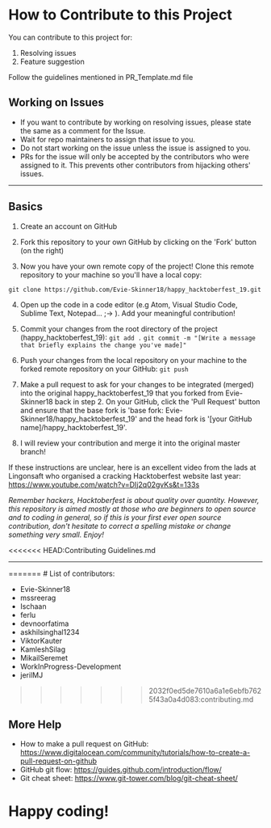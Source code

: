 # How to Contribute to this Project

You can contribute to this project for:
1. Resolving issues
2. Feature suggestion

Follow the guidelines mentioned in PR_Template.md file


## Working on Issues ##

- If you want to contribute by working on resolving issues, please state the same as a comment for the Issue.
- Wait for repo maintainers to assign that issue to you.
- Do not start working on the issue unless the issue is assigned to you.
- PRs for the issue will only be accepted by the contributors who were assigned to it. This prevents other contributors from hijacking others' issues.

<hr/>

## Basics ##
1. Create an account on GitHub

2. Fork this repository to your own GitHub by clicking on the 'Fork' button (on the right)

3. Now you have your own remote copy of the project! Clone this remote repository to your machine so you'll have a local copy:

`git clone https://github.com/Evie-Skinner18/happy_hacktoberfest_19.git`

4. Open up the code in a code editor (e.g Atom, Visual Studio Code, Sublime Text, Notepad... ;-> ). Add your meaningful
   contribution!

5. Commit your changes from the root directory of the project (happy_hacktoberfest_19):
   `git add .`
   `git commit -m "[Write a message that briefly explains the change you've made]"`

6. Push your changes from the local repository on your machine to the forked remote repository on your GitHub:
   `git push`

7. Make a pull request to ask for your changes to be integrated (merged) into the original happy_hacktoberfest_19 that you forked
   from Evie-Skinner18 back in step 2. On your GitHub, click the 'Pull Request' button and ensure that the base fork is 'base
   fork: Evie-Skinner18/happy_hacktoberfest_19' and the head fork is '[your GitHub name]/happy_hacktoberfest_19'.

8. I will review your contribution and merge it into the original master branch!

If these instructions are unclear, here is an excellent video from the lads at Lingonsaft who organised a cracking Hacktoberfest
website last year: https://www.youtube.com/watch?v=DIj2q02gvKs&t=133s

_Remember hackers, Hacktoberfest is about quality over quantity. However, this repository is aimed mostly at those who are
beginners to open source and to coding in general, so if this is your first ever open source contribution, don't hesitate to correct
a spelling mistake or change something very small. Enjoy!_

<<<<<<< HEAD:Contributing Guidelines.md
<hr/>
=======
# List of contributors:

- Evie-Skinner18
- mssreerag
- Ischaan
- ferlu
- devnoorfatima
- askhilsinghal1234
- ViktorKauter
- KamleshSilag
- MikailSeremet
- WorkInProgress-Development
- jerilMJ
>>>>>>> 2032f0ed5de7610a6a1e6ebfb7625f43a0a4d083:contributing.md

## More Help

- How to make a pull request on GitHub: https://www.digitalocean.com/community/tutorials/how-to-create-a-pull-request-on-github
- GitHub git flow: https://guides.github.com/introduction/flow/
- Git cheat sheet: https://www.git-tower.com/blog/git-cheat-sheet/

# Happy coding!